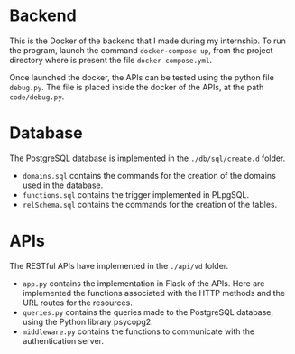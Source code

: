 # Backend
This is the Docker of the backend that I made during my internship.
To run the program, launch the command ```docker-compose up```, from the project directory where is present the file ```docker-compose.yml```.

Once launched the docker, the APIs can be tested using the python file ```debug.py```. 
The file is placed inside the docker of the APIs, at the path ```code/debug.py```.

# Database
The PostgreSQL database is implemented in the ```./db/sql/create.d``` folder.
- ```domains.sql``` contains the commands for the creation of the domains used in the database.
- ```functions.sql``` contains the trigger implemented in PLpgSQL.
- ```relSchema.sql``` contains the commands for the creation of the tables.

# APIs
The RESTful APIs have implemented in the ```./api/vd``` folder.
- ```app.py``` contains the implementation in Flask of the APIs. Here are implemented the functions associated with the HTTP methods and the URL routes for the resources.
- ```queries.py``` contains the queries made to the PostgreSQL database, using the Python library psycopg2.
- ```middleware.py``` contains the functions to communicate with the authentication server.
